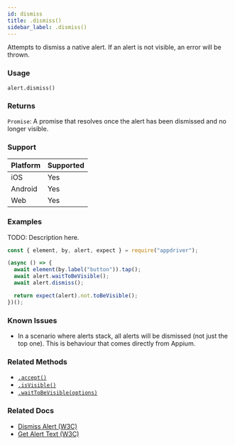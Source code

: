 ```yaml
---
id: dismiss
title: .dismiss()
sidebar_label: .dismiss()
---
```


Attempts to dismiss a native alert. If an alert is not visible, an error will be thrown.

### Usage

```text
alert.dismiss()
```

### Returns

`Promise`: A promise that resolves once the alert has been dismissed and no longer visible.

### Support

| Platform | Supported |
| -------- | --------- |
| iOS      | Yes       |
| Android  | Yes       |
| Web      | Yes       |

### Examples

TODO: Description here.

```javascript
const { element, by, alert, expect } = require("appdriver");

(async () => {
  await element(by.label("button")).tap();
  await alert.waitToBeVisible();
  await alert.dismiss();

  return expect(alert).not.toBeVisible();
})();
```

### Known Issues

- In a scenario where alerts stack, all alerts will be dismissed (not just the top one). This is behaviour that comes directly from Appium.

### Related Methods

- [`.accept()`](./accept.md)
- [`.isVisible()`](./isVisible.md)
- [`.waitToBeVisible(options)`](./waitToBeVisible.md)

### Related Docs

- [Dismiss Alert (W3C)](https://www.w3.org/TR/webdriver/#dismiss-alert)
- [Get Alert Text (W3C)](https://www.w3.org/TR/webdriver/#get-alert-text)